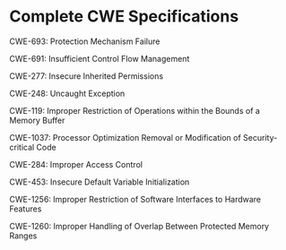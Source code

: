 

# Complete CWE Specifications

CWE-693: Protection Mechanism Failure

CWE-691: Insufficient Control Flow Management

CWE-277: Insecure Inherited Permissions

CWE-248: Uncaught Exception

CWE-119: Improper Restriction of Operations within the Bounds of a Memory Buffer

CWE-1037: Processor Optimization Removal or Modification of Security-critical Code

CWE-284: Improper Access Control

CWE-453: Insecure Default Variable Initialization

CWE-1256: Improper Restriction of Software Interfaces to Hardware Features

CWE-1260: Improper Handling of Overlap Between Protected Memory Ranges